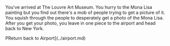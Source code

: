 You've arrived at The Louvre Art Museum. You hurry to the Mona Lisa painting but you find out there's a mob of people trying to get a picture of it. You squish through the people to desperately get a photo of the Mona Lisa. After you get your photo, you leave in one piece to the airport and head back to New York.

PReturn back to Airport](../airport.md)